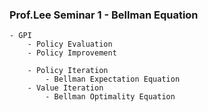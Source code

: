 ### Prof.Lee Seminar 1 - Bellman Equation


    - GPI
        - Policy Evaluation
        - Policy Improvement

        - Policy Iteration
            - Bellman Expectation Equation
        - Value Iteration
            - Bellman Optimality Equation




    